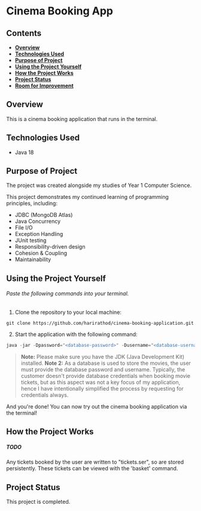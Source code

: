 # Cinema Booking App

## Contents
- **[Overview](#overview)**
- **[Technologies Used](#technologies-used)**
- **[Purpose of Project](#purpose-of-project)**
- **[Using the Project Yourself](#using-the-project-yourself)**
- **[How the Project Works](#how-the-project-works)**
- **[Project Status](#project-status)**
- **[Room for Improvement](#room-for-improvement)**
## Overview

This is a cinema booking application that runs in the terminal.

## Technologies Used
- Java 18

## Purpose of Project

The project was created alongside my studies of Year 1 Computer Science.

This project demonstrates my continued learning of programming principles, including:
- JDBC (MongoDB Atlas)
- Java Concurrency
- File I/O
- Exception Handling
- JUnit testing
- Responsibility-driven design
- Cohesion & Coupling
- Maintainability

## Using the Project Yourself

###### _Paste the following commands into your terminal._

1. Clone the repository to your local machine:
```
git clone https://github.com/harirathod/cinema-booking-application.git
```

2. Start the application with the following command:
```py
java -jar -Dpassword="<database-password>" -Dusername="<database-username>" cinema-booking-application/out/artifacts/cinema_jar/cinema.jar
```
> **Note:** Please make sure you have the JDK (Java Development Kit) installed.
> **Note 2:** As a database is used to store the movies, the user must provide the database password and username. Typically, the customer doesn't provide database credentials when booking movie tickets, but as this aspect was not a key focus of my application, hence I have intentionally simplified the process by requesting for credentials always.

And you're done! You can now try out the cinema booking application via the terminal!

## How the Project Works
##### TODO
Any tickets booked by the user are written to "tickets.ser", so are stored persistently. These tickets can be viewed with the 'basket' command. 

## Project Status

This project is completed.
